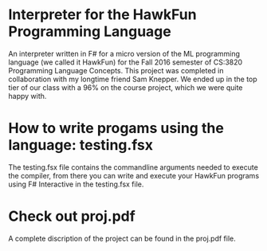 # Interpreter for the HawkFun Programming Language

An interpreter written in F# for a micro version of the ML programming language (we called it HawkFun) for the Fall 2016 semester of CS:3820 Programming Language Concepts. This project was completed in collaboration with my longtime friend Sam Knepper. We ended up in the top tier of our class with a 96% on the course project, which we were quite happy with.   

# How to write progams using the language: testing.fsx
The testing.fsx file contains the commandline arguments needed to execute the compiler, from there you can write and execute your HawkFun programs using F# Interactive in the testing.fsx file.

# Check out proj.pdf
A complete discription of the project can be found in the proj.pdf file.
